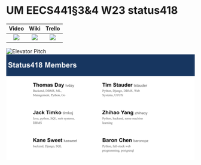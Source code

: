 # UM EECS441§3&4 W23 status418

| Video  |  Wiki |  Trello  |
|:-----:|:-----:|:--------:|
|[<img src="https://eecs441.eecs.umich.edu/img/admin/video.png">][video_page]|[<img src="https://eecs441.eecs.umich.edu/img/admin/wiki.png">][wiki_page]|[<img src="https://eecs441.eecs.umich.edu/img/admin/trello.png">][agile_page]|

![Elevator Pitch](https://user-images.githubusercontent.com/57604132/232830390-3f9e4fdb-7531-426e-b733-46eec08bce6c.png) <!-- MUST be placed in user-images.githubusercontent.com -->
![Team](assets/Team.png)

[video_page]: https://www.youtube.com/watch?v=-nMXjSGSL7o
[wiki_page]: https://github.com/jttimko5/status418/wiki
[agile_page]: https://trello.com/b/YwRSqnCq/status418
